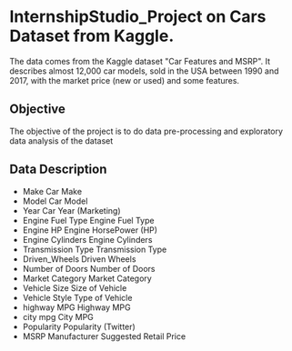 # InternshipStudio_Project on Cars Dataset from Kaggle.

The data comes from the Kaggle dataset "Car Features and MSRP". It describes almost 12,000 car
models, sold in the USA between 1990 and 2017, with the market price (new or used)
and some features.

## Objective
The objective of the project is to do data pre-processing and exploratory data analysis
of the dataset

## Data Description
 - Make Car Make
 - Model Car Model
 - Year Car Year (Marketing)
 - Engine Fuel Type Engine Fuel Type
 - Engine HP Engine HorsePower (HP)
 - Engine Cylinders Engine Cylinders
 - Transmission Type Transmission Type
 - Driven_Wheels Driven Wheels
 - Number of Doors Number of Doors
 - Market Category Market Category
 - Vehicle Size Size of Vehicle
 - Vehicle Style Type of Vehicle
 - highway MPG Highway MPG
 - city mpg City MPG
 - Popularity Popularity (Twitter)
 - MSRP Manufacturer Suggested Retail Price
